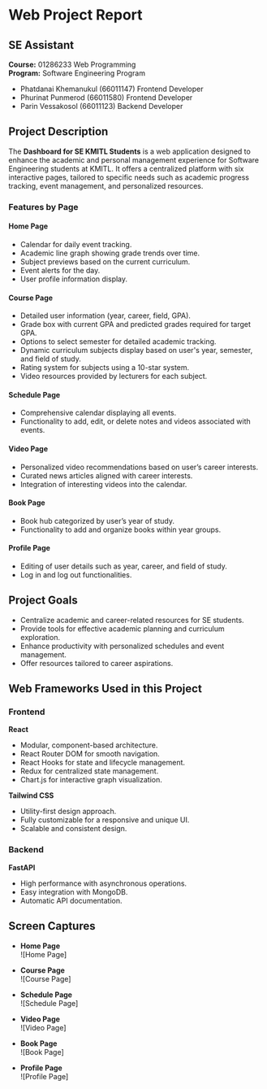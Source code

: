 # Web Project Report

## SE Assistant

**Course:** 01286233 Web Programming  
**Program:** Software Engineering Program  

- Phatdanai Khemanukul (66011147) Frontend Developer
- Phurinat Punmerod (66011580) Frontend Developer
- Parin Vessakosol (66011123) Backend Developer

## Project Description

The **Dashboard for SE KMITL Students** is a web application designed to enhance the academic and personal management experience for Software Engineering students at KMITL. It offers a centralized platform with six interactive pages, tailored to specific needs such as academic progress tracking, event management, and personalized resources.

### Features by Page

#### Home Page
- Calendar for daily event tracking.
- Academic line graph showing grade trends over time.
- Subject previews based on the current curriculum.
- Event alerts for the day.
- User profile information display.

#### Course Page
- Detailed user information (year, career, field, GPA).
- Grade box with current GPA and predicted grades required for target GPA.
- Options to select semester for detailed academic tracking.
- Dynamic curriculum subjects display based on user's year, semester, and field of study.
- Rating system for subjects using a 10-star system.
- Video resources provided by lecturers for each subject.

#### Schedule Page
- Comprehensive calendar displaying all events.
- Functionality to add, edit, or delete notes and videos associated with events.

#### Video Page
- Personalized video recommendations based on user’s career interests.
- Curated news articles aligned with career interests.
- Integration of interesting videos into the calendar.

#### Book Page
- Book hub categorized by user’s year of study.
- Functionality to add and organize books within year groups.

#### Profile Page
- Editing of user details such as year, career, and field of study.
- Log in and log out functionalities.

## Project Goals
- Centralize academic and career-related resources for SE students.
- Provide tools for effective academic planning and curriculum exploration.
- Enhance productivity with personalized schedules and event management.
- Offer resources tailored to career aspirations.

## Web Frameworks Used in this Project

### Frontend

**React**
- Modular, component-based architecture.
- React Router DOM for smooth navigation.
- React Hooks for state and lifecycle management.
- Redux for centralized state management.
- Chart.js for interactive graph visualization.

**Tailwind CSS**
- Utility-first design approach.
- Fully customizable for a responsive and unique UI.
- Scalable and consistent design.

### Backend

**FastAPI**
- High performance with asynchronous operations.
- Easy integration with MongoDB.
- Automatic API documentation.

## Screen Captures

- **Home Page**  
![Home Page]

- **Course Page**  
![Course Page]

- **Schedule Page**  
![Schedule Page]

- **Video Page**  
![Video Page]

- **Book Page**  
![Book Page]

- **Profile Page**  
![Profile Page]

